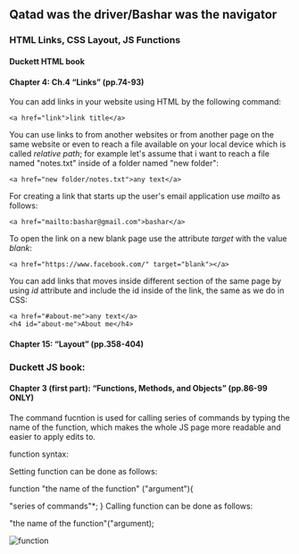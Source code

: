 ## Qatad was the driver/Bashar was the navigator






### HTML Links, CSS Layout, JS Functions


####  Duckett HTML book

#### Chapter 4: Ch.4 “Links” (pp.74-93)

You can add links in your website using HTML by the following command:

`<a href="link">link title</a>`

You can use links to from another websites or from another page on the same website or even to reach a file available on your local device which is called *relative path*; for example let's assume that i want to reach a file named "notes.txt" inside of a folder named "new folder":

`<a href="new folder/notes.txt">any text</a>`

For creating a link that starts up the user's email application use *mailto* as follows:

`<a href="mailto:bashar@gmail.com">bashar</a>`

To open the link on a new blank page use the attribute *target* with the value *blank*:

`<a href="https://www.facebook.com/" target="blank"></a>`

You can add links that moves inside different section of the same page by using *id* attribute and include the id inside of the link, the same as we do in CSS:

```
<a href="#about-me">any text</a>
<h4 id="about-me">About me</h4>
``` 

#### Chapter 15: “Layout” (pp.358-404)


###  Duckett JS book:

#### Chapter 3 (first part): “Functions, Methods, and Objects” (pp.86-99 ONLY)

The command fucntion is used for calling series of commands by typing the name of the function, which makes the whole JS page more readable and easier to apply edits to.

function syntax:

Setting function can be done as follows:

function "the name of the function" ("argument"){

  "series of commands"*;
}
Calling function can be done as follows:

"the name of the function"("argument);

![function](https://s3.amazonaws.com/dashingd3js/d3-lesson-images/lesson-84/javascript-function-operator-call-versus-javascript-function-expression-call_720x355.png)